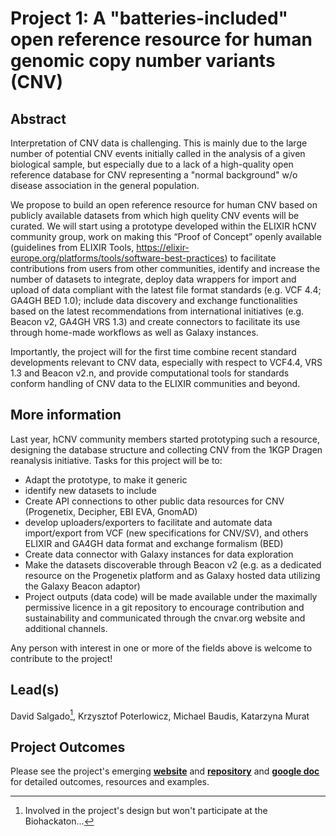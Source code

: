 # Project 1: A "batteries-included" open reference resource for human genomic copy number variants (CNV)

## Abstract

Interpretation of CNV data is challenging. This is mainly due to the large number of potential CNV events initially called in the analysis of a given biological sample, but especially due to a lack of a high-quality open reference database for CNV representing a "normal background" w/o disease association in the general population.

We propose to build an open reference resource for human CNV based on publicly available datasets from which high quelity CNV events will be curated. We will start using a prototype developed within the ELIXIR hCNV community group, work on making this “Proof of Concept” openly available (guidelines from ELIXIR Tools, https://elixir-europe.org/platforms/tools/software-best-practices) to facilitate contributions from users from other communities, identify and increase the number of datasets to integrate, deploy data wrappers for import and upload of data compliant with the latest file format standards (e.g. VCF 4.4; GA4GH BED 1.0); include data discovery and exchange functionalities based on the latest recommendations from international initiatives (e.g. Beacon v2, GA4GH VRS 1.3) and create connectors to facilitate its use through home-made workflows as well as Galaxy instances.

Importantly, the project will for the first time combine recent standard developments relevant to CNV data, especially with respect to VCF4.4, VRS 1.3 and Beacon v2.n, and provide computational tools for standards conform handling of CNV data to the ELIXIR communities and beyond.

## More information

Last year, hCNV community members started prototyping such a resource, designing the database structure and collecting CNV from the 1KGP Dragen reanalysis initiative. Tasks for this project will be to:

* Adapt the prototype, to make it generic
* identify new datasets to include
* Create API connections to other public data resources for CNV (Progenetix, Decipher, EBI EVA, GnomAD)
* develop uploaders/exporters to facilitate and automate data import/export from VCF (new specifications for CNV/SV), and others ELIXIR and GA4GH data format and exchange formalism (BED)
* Create data connector with Galaxy instances for data exploration
* Make the datasets discoverable through Beacon v2 (e.g. as a dedicated resource on the Progenetix platform and as Galaxy hosted data utilizing the Galaxy Beacon adaptor)
* Project outputs (data code) will be made available under the maximally permissive licence in a git repository to encourage contribution and sustainability and communicated through the cnvar.org website and additional channels.

Any person with interest in one or more of the fields above is welcome to contribute to
the project!

## Lead(s)

David Salgado[^1], Krzysztof Poterlowicz, Michael Baudis, Katarzyna Murat

## Project Outcomes



Please see the project's emerging **[website](https://cnvar.org/cnv-reference-resources/)** and **[repository](https://github.com/hCNV/cnv-reference-resources)**  and **[google doc](https://docs.google.com/document/d/1nXo5jtzCg5oC0k7r9Jv0QEo-1wJ0BX0iQb3CBMVLUJA/edit)** for detailed outcomes, resources and examples.

[^1]: Involved in the project's design but won't participate at the Biohackaton...

